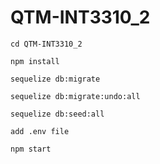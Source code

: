 # QTM-INT3310_2

`cd QTM-INT3310_2`

`npm install`

`sequelize db:migrate`

`sequelize db:migrate:undo:all`

`sequelize db:seed:all`

`add .env file`

`npm start`
